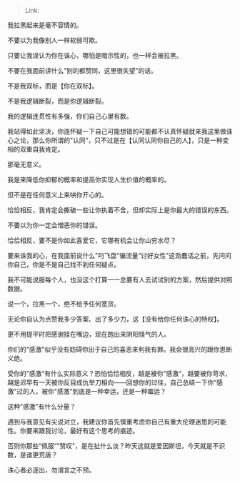 > Link: 

我拉黑起来是毫不容情的。

不要以为我像别人一样软弱可欺。

只要让我误认为你在诛心，哪怕是暗示性的，也一样会被拉黑。

不要在我面前讲什么“别的都赞同，这里很失望"的话。

不是我双标，而是【你在双标】。

不是我逻辑断裂，而是你逻辑断裂。

我的逻辑连贯性有多强，你们自己心里有数。

我站得如此坚决，你连怀疑一下自己可能想错的可能都不认真怀疑就来我这里做诛心之论，那么你所谓的"认同“，只不过是在【认同认同你自己的人】，只是一种变相的双重自我肯定。

那毫无意义。

我是来降低你抑郁的概率和提高你实现人生价值的概率的。

但不是在任何意义上来哄你开心的。

恰恰相反，我肯定会撕破一些让你执着不舍，但却实际上是你最大的错误的东西。

不要以为你一定会憎恶你的错误。

恰恰相反，要不是你如此喜爱它，它哪有机会让你山穷水尽？

要来诛我的心，在我面前说什么"叼飞盘“骗流量“讨好女性"这泐蠢话之前，先问问你自己，你是不是自己找不到任何疑点。

我不可能说服每个人，也没这个打算一一总要有人去试试别的方案，然后提供对照数据。

说一个，拉黑一个，绝不给予任何宽货。

无论你自认为点赞我多少答案、出了多少力，这【没有给你任何诛心的特权】。

更不用提平时把感谢挂在嘴边，现在跑出来阴阳怪气的人。

你们的"感激"似乎没有妨碍你出于自己的喜恶来判我有罪。我会很高兴的跟你恩断义绝。

受你的"感激“有什么实际意义？恐怕恰恰相反，越是被你"感激“，越要被你苛求，越是迟早有一天被你反目成仇举刀相向——回想你的过往，自己总结一下你“感激"过的人，被你"感激"到底是一种幸运，还是一种霉运？

这种"感激"有什么分量？

遇到与我意见有尖说对立，我建议你首先慎重考虑你自己有重大伦理迷思的可能性。你要来跟我讨论，最好有这个思考的痕迹。

否则你那些“佩服“"赞叹"，是在扯什么淡？昨天这就是爱因斯坦，今天就是不识数，是谁更荒唐？

诛心者必逐出，勿谓言之不预。
